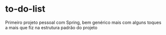 # to-do-list
Primeiro projeto pessoal com Spring, bem genérico mais com alguns toques a mais que fiz na estrutura padrão do projeto

